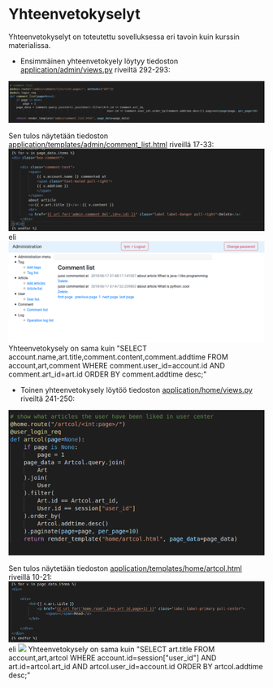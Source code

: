# Yhteenvetokyselyt 
Yhteenvetokyselyt on toteutettu sovelluksessa eri tavoin kuin kurssin materialissa.
- Ensimmäinen yhteenvetokyely löytyy tiedoston [application/admin/views.py](https://github.com/yumoL/learningProgramming/blob/master/application/admin/views.py) riveiltä 292-293:
<img src="https://github.com/yumoL/learningProgramming/blob/master/dokumentaatio/pictures/admin/yhteenvetokysely1.png">

Sen tulos näytetään tiedoston [application/templates/admin/comment_list.html](https://github.com/yumoL/learningProgramming/blob/master/application/templates/admin/comment_list.html) riveillä 17-33:
<img src="https://github.com/yumoL/learningProgramming/blob/master/dokumentaatio/pictures/admin/tulos1.png">
eli<img src="https://github.com/yumoL/learningProgramming/blob/master/dokumentaatio/pictures/admin/commentList.png">
Yhteenvetokysely on sama kuin "SELECT account.name,art.title,comment.content,comment.addtime FROM account,art,comment WHERE comment.user_id=account.id AND comment.art_id=art.id ORDER BY comment.addtime desc;"

- Toinen yhteenvetokysely löytöö tiedoston [application/home/views.py](https://github.com/yumoL/learningProgramming/blob/master/application/home/views.py) riveiltä 241-250:
<img src="https://github.com/yumoL/learningProgramming/blob/master/dokumentaatio/pictures/k%C3%A4ytt%C3%A4j%C3%A4/yhteenvetokysely2.png">

Sen tulos näytetään tiedoston  [application/templates/home/artcol.html](https://github.com/yumoL/learningProgramming/blob/master/application/templates/home/artcol.html) riveillä 10-21:
<img src="https://github.com/yumoL/learningProgramming/blob/master/dokumentaatio/pictures/k%C3%A4ytt%C3%A4j%C3%A4/tulos2.png">
eli <img src="https://github.com/yumoL/learningProgramming/blob/master/dokumentaatio/pictures/k%C3%A4ytt%C3%A4j%C3%A4/tyk%C3%A4tyt%20artikkelit.png">
Yhteenvetokysely on sama kuin "SELECT art.title FROM account,art,artcol WHERE account.id=session["user_id"] AND art.id=artcol.art_id AND artcol.user_id=account.id ORDER BY artcol.addtime desc;"
